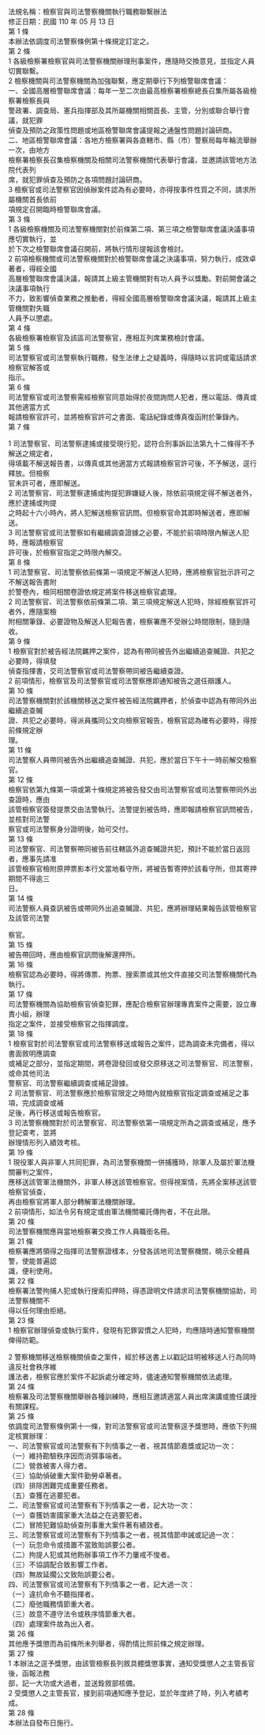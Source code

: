 法規名稱：檢察官與司法警察機關執行職務聯繫辦法  
修正日期：民國 110 年 05 月 13 日  
第 1 條  
本辦法依調度司法警察條例第十條規定訂定之。  
第 2 條  
1 各級檢察署檢察官與司法警察機關辦理刑事案件，應隨時交換意見，並指定人員切實聯繫。  
2 檢察機關與司法警察機關為加強聯繫，應定期舉行下列檢警聯席會議：  
一、全國高層檢警聯席會議：每年一至二次由最高檢察署檢察總長召集所屬各級檢察署檢察長與  
警政署、調查局、憲兵指揮部及其所屬機關相關首長、主管，分別或聯合舉行會議，就犯罪  
偵查及預防之政策性問題或地區檢警聯席會議提報之通盤性問題討論研商。  
二、地區檢警聯席會議：各地方檢察署與各直轄市、縣（市）警察局每年輪流舉辦一次，由地方  
檢察署檢察長召集檢察機關及相關司法警察機關代表舉行會議，並邀請該管地方法院代表列  
席，就犯罪偵查及預防之各項問題討論研商。  
3 檢察官或司法警察官因偵辦案件認為有必要時，亦得按事件性質之不同，請求所屬機關首長依前  
項規定召開臨時檢警聯席會議。  
第 3 條  
1 各級檢察機關及司法警察機關對於前條第二項、第三項之檢警聯席會議決議事項應切實執行，並  
於下次之檢警聯席會議召開前，將執行情形提報該會檢討。  
2 前項檢察機關或司法警察機關對於檢警聯席會議之決議事項，努力執行，成效卓著者，得經全國  
高層檢警聯席會議決議，報請其上級主管機關對有功人員予以獎勵。對前開會議之決議事項執行  
不力，致影響偵查業務之推動者，得經全國高層檢警聯席會議決議，報請其上級主管機關對失職  
人員予以懲處。  
第 4 條  
各級檢察署檢察官及該區司法警察官，應相互列席業務檢討會議。  
第 5 條  
司法警察官或司法警察執行職務，發生法律上之疑義時，得隨時以言詞或電話請求檢察官解答或  
指示。  
第 6 條  
司法警察官或司法警察需經檢察官同意始得於夜間詢問人犯者，應以電話、傳真或其他適當方式  
報請檢察官許可，並將檢察官許可之書面、電話紀錄或傳真復函附於筆錄內。  
第 7 條  


1 司法警察官、司法警察逮捕或接受現行犯，認符合刑事訴訟法第九十二條得不予解送之規定者，  
得填載不解送報告書，以傳真或其他適當方式報請檢察官許可後，不予解送，逕行釋放。但檢察  
官未許可者，應即解送。  
2 司法警察官、司法警察逮捕或拘提犯罪嫌疑人後，除依前項規定得不解送者外，應於逮捕或拘提  
之時起十六小時內，將人犯解送檢察官訊問。但檢察官命其即時解送者，應即解送。  
3 司法警察官或司法警察如有繼續調查證據之必要，不能於前項時限內解送人犯時，應報請檢察官  
許可後，於檢察官指定之時限內解交。  
第 8 條  
1 司法警察官、司法警察依前條第一項規定不解送人犯時，應將檢察官批示許可之不解送報告書附  
於警卷內，檢同相關卷證依規定將案件移送檢察官處理。  
2 司法警察官、司法警察依前條第二項、第三項規定解送人犯時，除經檢察官許可者外，應隨案檢  
附相關筆錄、必要證物及解送人犯報告書，檢察署應不受辦公時間限制，隨到隨收。  
第 9 條  
1 檢察官對於被告經法院羈押之案件，認為有帶同被告外出繼續追查贓證、共犯之必要時，得填發  
偵查指揮書，交司法警察官或司法警察帶同被告繼續查證。  
2 前項情形，檢察官及司法警察官或司法警察應即通知被告之選任辯護人。  
第 10 條  
司法警察機關對於該機關移送之案件被告經法院羈押者，於偵查中認為有帶同外出繼續追查贓  
證、共犯之必要時，得派員攜同公文向檢察官報告，檢察官認為確有必要時，得按前條規定辦  
理。  
第 11 條  
司法警察人員帶同被告外出繼續追查贓證、共犯，應於當日下午十一時前解交檢察官。  
第 12 條  
檢察官依第九條第一項或第十條規定將被告發交由司法警察官或司法警察帶同外出查證時，應由  
該管檢察官簽發提票交由法警執行。法警提到被告時，應即報請檢察官訊問被告，並核對司法警  
察官或司法警察身分證明後，始可交付。  
第 13 條  
司法警察官、司法警察帶同被告前往轄區外追查贓證共犯，預計不能於當日返回者，應事先請准  
該管檢察官檢附原押票影本行文當地看守所，將被告暫寄押於該看守所，但其寄押期間不得逾三  
日。  
第 14 條  
司法警察人員查訊被告或帶同外出追查贓證、共犯，應將辦理結果報告該管檢察官及該管司法警  


察官。  
第 15 條  
被告帶回時，應由檢察官訊問後解還押所。  
第 16 條  
檢察官認為必要時，得將傳票、拘票、搜索票或其他文件直接交司法警察機關代為執行。  
第 17 條  
司法警察機關為協助檢察官偵查犯罪，應配合檢察官辦理專責案件之需要，設立專責小組，辦理  
指定之案件，並接受檢察官之指揮調度。  
第 18 條  
1 檢察官對於司法警察官或司法警察移送或報告之案件，認為調查未完備者，得以書面敘明應調查  
或補足之部分，並指定期間，將卷證發回或發交原移送之司法警察官、司法警察，或命其他司法  
警察官、司法警察繼續調查或補足證據。  
2 司法警察官、司法警察應於檢察官限定之時間內就檢察官指定調查或補足之事項，完成調查或補  
足後，再行移送或報告檢察官。  
3 司法警察機關對於司法警察官、司法警察依第一項規定所為之調查或補足，應予登記查考，並將  
辦理情形列入績效考核。  
第 19 條  
1 現役軍人與非軍人共同犯罪，為司法警察機關一併捕獲時，除軍人及屬於軍法機關審判之案件，  
應移送該管軍法機關外，非軍人移送該管檢察官。但得視案情，先將全案移送該管檢察官偵查，  
再由檢察官將軍人部分轉解軍法機關辦理。  
2 前項情形，如法令另有規定或由軍法機關囑託傳拘者，不在此限。  
第 20 條  
司法警察機關應與當地檢察署交換工作人員職銜名冊。  
第 21 條  
檢察署應將領得之指揮司法警察證樣本，分發各該地司法警察機關，曉示全體員警，使能普遍認  
識，便利使用。  
第 22 條  
檢察署法警拘捕人犯或執行搜索扣押時，得憑證明文件請求司法警察機關協助，司法警察機關不  
得以任何理由拒絕。  
第 23 條  
1 檢察官辦理偵查或執行案件，發現有犯罪習慣之人犯時，均應隨時通知警察機關俾得防範。  


2 警察機關移送檢察機關偵查之案件，經於移送書上以戳記註明被移送人行為同時違反社會秩序維  
護法者，檢察官應於案件不起訴處分確定時，儘速通知警察機關依法處理。  
第 24 條  
檢察署及司法警察機關舉辦各種訓練時，應相互邀請適當人員出席演講或擔任講授有關課程。  
第 25 條  
依調度司法警察條例第十一條，對司法警察官或司法警察逕予獎懲時，應依下列規定核實辦理：  
一、司法警察官或司法警察有下列情事之一者，視其情節嘉獎或記功一次：  
（一）維持勘驗秩序因而消弭事端者。  
（二）營救被害人得力者。  
（三）協助偵破重大案件勤勞卓著者。  
（四）排除困難完成重要任務者。  
（五）查獲在逃要犯者。  
二、司法警察官或司法警察有下列情事之一者，記大功一次：  
（一）查獲妨害國家重大法益之在逃要犯者。  
（二）冒險犯難協助偵查刑事重大案件著有績效者。  
三、司法警察官或司法警察有下列情事之一者，視其情節申誡或記過一次：  
（一）玩忽命令或措置不當致貽誤要公者。  
（二）拘提人犯或其他飭辦事項工作不力屢戒不悛者。  
（三）不協調配合致影響工作者。  
（四）無故延擱公文致貽誤要公者。  
四、司法警察官或司法警察有下列情事之一者，記大過一次：  
（一）違抗命令不聽指揮者。  
（二）廢弛職務情節重大者。  
（三）故意不遵守法令或秩序情節重大者。  
（四）處理案件故為出入者。  
第 26 條  
其他應予獎懲而為前條所未列舉者，得酌情比照前條之規定辦理。  
第 27 條  
1 本辦法之逕予獎懲，由該管檢察長列敘具體獎懲事實，通知受獎懲人之主管長官後，函報法務  
部，記一大功或大過者，並送銓敘部核備。  
2 受獎懲人之主管長官，接到前項通知應予登記，並於年度終了時，列入考績考成。  
第 28 條  
本辦法自發布日施行。  


